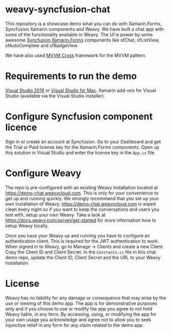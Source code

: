 # weavy-syncfusion-chat
This repository is a showcase demo what you can do with Xamarin.Forms, Syncfusion Xamarin components and Weavy. 
We have built a chat app with some of the functionality available in Weavy. 
The UI is power by some awesome [Syncfusion Xamarin.Forms](https://www.syncfusion.com/xamarin-ui-controls) components like sfChat, sfListView, sfAutoComplete and sfBadgeView.

We have also used [MVVM Cross](https://www.mvvmcross.com/) framework for the MVVM pattern.

# Requirements to run the demo
[Visual Studio 2019](https://visualstudio.microsoft.com/downloads/) or [Visual Studio for Mac](https://visualstudio.microsoft.com/vs/mac/).
Xamarin add-ons for Visual Studio (available via the Visual Studio installer).

# Configure Syncfusion component licence
Sign in or create an account at Syncfusion. Go to your Dashboard and get the Trial or Paid license key for the Xamarin.Forms components. Open up this solution in Visual Studio and enter the license key in the `App.cs` file.

# Configure Weavy
The repo is pre-configured with an existing Weavy installation located at https://demo-chat.weavycloud.com. This is only for your convenience to get up and running quickly. We strongly recommend that you set up your own installation of Weavy. https://demo-chat.weavycloud.com is wiped clean every night so if you want to keep the conversations and users you test with, setup your own Weavy. Take a look at https://docs.weavy.com/server/get-started for more information how to setup Weavy locally.

Once you have your Weavy up and running you have to configure an authentication client. This is required for the JWT authentication to work. When signed in to Weavy, go to Manage -> Clients and create a new Client. Copy the Client ID and Client Secret. In the `Constants.cs` file in this chat demo repo, update the Client ID, Client Secret and the URL to your Weavy installation.


# License
Weavy has no liability for any damage or consequence that may arise by the use or viewing of this demo app. The app is for demonstrative purposes only and if you choose to use or modify the app you agree to not hold Weavy liable, in any form. By accessing, using, or modifying the app for your own usage you acknowledge and agree not to allow you to seek injunctive relief in any form for any claim related to the demo app.